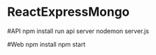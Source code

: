 ﻿# ReactExpressMongo
#API
npm install
run api server
nodemon server.js

#Web 
npm install
npm start
